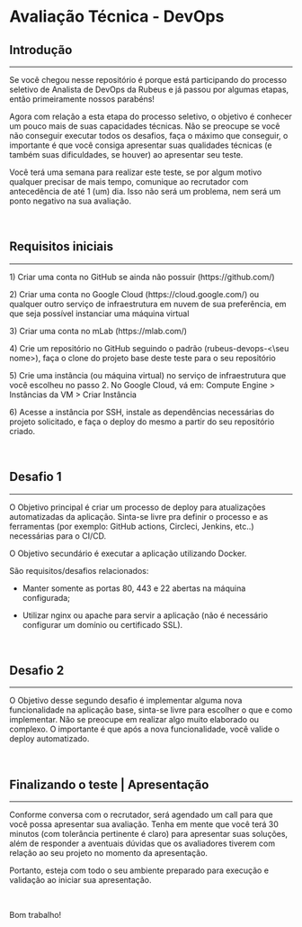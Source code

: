 # Avaliação Técnica - DevOps

## Introdução
<hr>
<p>Se você chegou nesse repositório é porque está participando do processo seletivo de Analista de DevOps da Rubeus e já passou por algumas etapas, então primeiramente nossos parabéns!</p>
    
<p>Agora com relação a esta etapa do processo seletivo, o objetivo é conhecer um pouco mais de suas capacidades técnicas. Não se preocupe se você não conseguir executar todos os desafios, faça o máximo que conseguir, o importante é que você consiga apresentar suas qualidades técnicas (e também suas dificuldades, se houver) ao apresentar seu teste.</p>

<p>Você terá uma semana para realizar este teste, se por algum motivo qualquer precisar de mais tempo, comunique ao recrutador com antecedência de até 1 (um) dia. Isso não será um problema, nem será um ponto negativo na sua avaliação.</p>

<br>

## Requisitos iniciais
<hr>

<p>1) Criar uma conta no GitHub se ainda não possuir (https://github.com/)</p>

<p>2) Criar uma conta no Google Cloud (https://cloud.google.com/) ou qualquer outro serviço de infraestrutura em nuvem de sua preferência, em que seja possível instanciar uma máquina virtual</p>

<p>3) Criar uma conta no mLab (https://mlab.com/)</p>

<p>4) Crie um repositório no GitHub seguindo o padrão (rubeus-devops-<\seu nome>), faça o clone do projeto base deste teste <https://github.dev/rubeus-tecnologia-e-inovacao/devops_test> para o seu repositório</p>

<p>5) Crie uma instância (ou máquina virtual) no serviço de infraestrutura que você escolheu no passo 2. No Google Cloud, vá em: Compute Engine > Instâncias da VM > Criar Instância</p>

<p>6) Acesse a instância por SSH, instale as dependências necessárias do projeto solicitado, e faça o deploy do mesmo a partir do seu repositório criado.</p>

<br>

## Desafio 1
<hr>

<p>O Objetivo principal é criar um processo de deploy para atualizações automatizadas da aplicação. Sinta-se livre pra definir o processo e as ferramentas (por exemplo: GitHub actions, Circleci, Jenkins, etc..) necessárias para o CI/CD.</p>

<p>O Objetivo secundário é executar a aplicação utilizando Docker.</p>

<p>São requisitos/desafios relacionados:</p>
    
* Manter somente as portas 80, 443 e 22 abertas na máquina configurada;</p>
    
* Utilizar nginx ou apache para servir a aplicação (não é necessário configurar um domínio ou certificado SSL).

<br>

## Desafio 2
<hr>

<p>O Objetivo desse segundo desafio é implementar alguma nova funcionalidade na aplicação base, sinta-se livre para escolher o que e como implementar. Não se preocupe em realizar algo muito elaborado ou complexo. O importante é que após a nova funcionalidade, você valide o deploy automatizado.</p>

<br>

## Finalizando o teste | Apresentação
<hr>

<p>Conforme conversa com o recrutador, será agendado um call para que você possa apresentar sua avaliação. Tenha em mente que você terá 30 minutos (com tolerância pertinente é claro) para apresentar suas soluções, além de responder a aventuais dúvidas que os avaliadores tiverem com relação ao seu projeto no momento da apresentação.</p>

<p>Portanto, esteja com todo o seu ambiente preparado para execução e validação ao iniciar sua apresentação.</p>

<br>
 
Bom trabalho!